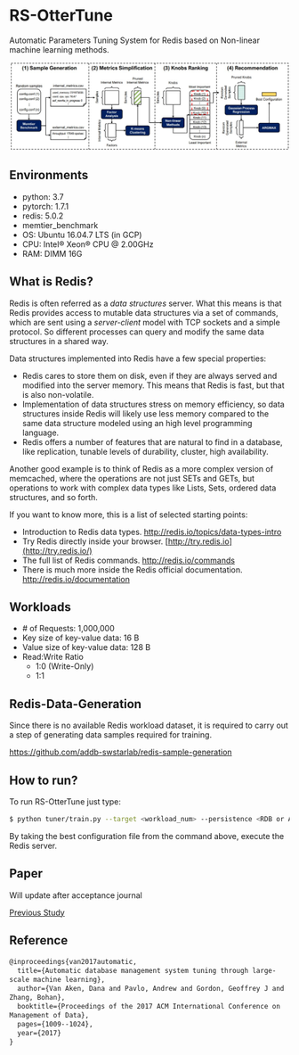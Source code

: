 # RS-OtterTune

Automatic Parameters Tuning System for Redis based on Non-linear machine learning methods.

![model_architecture](./img/rs-ottertune.jpg)

## Environments

- python: 3.7
- pytorch: 1.7.1
- redis: 5.0.2
- memtier_benchmark
- OS: Ubuntu 16.04.7 LTS (in GCP)
- CPU: Intel® Xeon® CPU @ 2.00GHz
- RAM: DIMM 16G

## What is Redis?

Redis is often referred as a *data structures* server. What this means is that Redis provides access to mutable data structures via a set of commands, which are sent using a *server-client* model with TCP sockets and a simple protocol. So different processes can query and modify the same data structures in a shared way.

Data structures implemented into Redis have a few special properties:

- Redis cares to store them on disk, even if they are always served and modified into the server memory. This means that Redis is fast, but that is also non-volatile.
- Implementation of data structures stress on memory efficiency, so data structures inside Redis will likely use less memory compared to the same data structure modeled using an high level programming language.
- Redis offers a number of features that are natural to find in a database, like replication, tunable levels of durability, cluster, high availability.

Another good example is to think of Redis as a more complex version of memcached, where the operations are not just SETs and GETs, but operations to work with complex data types like Lists, Sets, ordered data structures, and so forth.

If you want to know more, this is a list of selected starting points:

- Introduction to Redis data types. http://redis.io/topics/data-types-intro
- Try Redis directly inside your browser. [http://try.redis.io](http://try.redis.io/)
- The full list of Redis commands. http://redis.io/commands
- There is much more inside the Redis official documentation. http://redis.io/documentation

## Workloads

- \# of Requests: 1,000,000
- Key size of key-value data: 16 B
- Value size of key-value data: 128 B
- Read:Write Ratio
  - 1:0 (Write-Only)
  - 1:1

## Redis-Data-Generation

Since there is no available Redis workload dataset, it is required to carry out a step of generating data samples required for training.

https://github.com/addb-swstarlab/redis-sample-generation

## How to run?

To run RS-OtterTune just type:

```bash
$ python tuner/train.py --target <workload_num> --persistence <RDB or AOF> --rki <lasso, RF, XGB> 
```

By taking the best configuration file from the command above, execute the Redis server.

## Paper

Will update after acceptance journal

[Previous Study](https://www.eiric.or.kr/literature/ser_view.php?searchCate=literature&SnxGubun=INKO&mode=total&literature=Y&SnxGubun=INME&gu=INME000G2&cmd=qryview&SnxIndxNum=237774&q1_yy=2021&q1_mm=06&rownum=2&f1=MN&q1=Jieun%20Lee&totalCnt=21&kci=)

## Reference

```
@inproceedings{van2017automatic,
  title={Automatic database management system tuning through large-scale machine learning},
  author={Van Aken, Dana and Pavlo, Andrew and Gordon, Geoffrey J and Zhang, Bohan},
  booktitle={Proceedings of the 2017 ACM International Conference on Management of Data},
  pages={1009--1024},
  year={2017}
}
```
